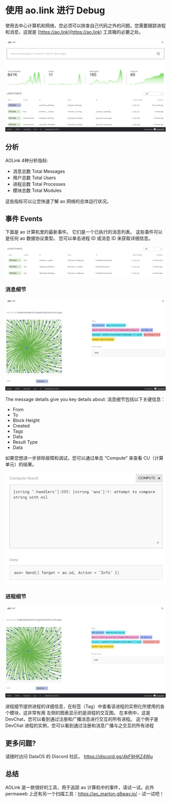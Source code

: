# 使用 ao.link 进行 Debug


使用去中心计算机和网络，您必须可以排查自己代码之外的问题。您需要跟踪进程和消息，这就是 [https://ao.link](https://ao.link) 工具箱的必要之处。

![ao.link homepage displaying ao network stats](aolink.png)

## 分析

AOLink 4种分析指标:

- 消息总数 Total Messages
- 用户总数 Total Users
- 进程总数 Total Processes
- 模块总数 Total Modules

这些指标可以让您快速了解 ao 网络的总体运行状况。

## 事件 Events

下面是 ao 计算机里的最新事件。 它们是一个已执行的消息列表。 这些事件可以是任何 ao 数据协议类型。 您可以单击进程 ID 或消息 ID 来获取详细信息。

![ao.link list of events](aolink-list-example.png)

### 消息细节

![ao.link message details displaying the message processed](aolink-message-details.png)

The message details give you key details about:
消息细节包括以下关键信息：

- From
- To
- Block Height
- Created
- Tags
- Data
- Result Type
- Data


如果您想进一步排除故障和调试，您可以通过单击 “Compute” 来查看 CU（计算单元）的结果。

![ao.link compute result example for debugging](aolink-compute-example.png)

### 进程细节

![ao.link displaying a process in details](aolink-process-details.png)

进程细节提供进程的详细信息，在标签（Tag）中查看该进程的实例化所使用的各个模块，这非常有用
左侧的图表显示的是进程的交互图。
在本例中，这是 DevChat，您可以看到通过注册和广播消息进行交互的所有进程。
这个例子是 DevChat 进程的实例，您可以看到通过注册和消息广播与之交互的所有进程

## 更多问题?

请随时访问 DataOS 的 Discord 社区。
https://discord.gg/4kF9HKZ4Wu

## 总结

AOLink 是一款很好的工具，用于追踪 ao 计算机中的事件，请试一试。此外 permaweb 上还有另一个扫描工具：https://ao_marton.g8way.io/ - 试一试吧！
